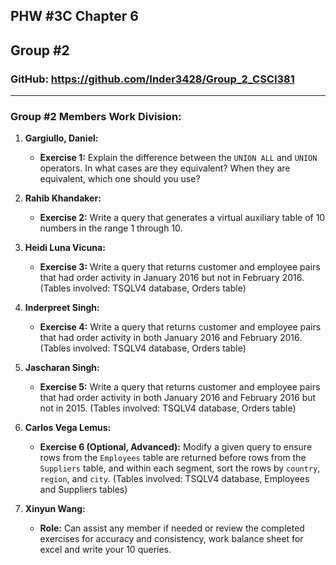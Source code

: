 ## PHW #3C Chapter 6
## Group #2 
### GitHub: https://github.com/Inder3428/Group_2_CSCI381

---
### Group #2 Members Work Division:

1. **Gargiullo, Daniel:**  
   - **Exercise 1:** Explain the difference between the `UNION ALL` and `UNION` operators. In what cases are they equivalent? When they are equivalent, which one should you use?

2. **Rahib Khandaker:**  
   - **Exercise 2:** Write a query that generates a virtual auxiliary table of 10 numbers in the range 1 through 10.

3. **Heidi Luna Vicuna:**  
   - **Exercise 3:** Write a query that returns customer and employee pairs that had order activity in January 2016 but not in February 2016. (Tables involved: TSQLV4 database, Orders table)

4. **Inderpreet Singh:**  
   - **Exercise 4:** Write a query that returns customer and employee pairs that had order activity in both January 2016 and February 2016. (Tables involved: TSQLV4 database, Orders table)

5. **Jascharan Singh:**  
   - **Exercise 5:** Write a query that returns customer and employee pairs that had order activity in both January 2016 and February 2016 but not in 2015. (Tables involved: TSQLV4 database, Orders table)

6. **Carlos Vega Lemus:**  
   - **Exercise 6 (Optional, Advanced):** Modify a given query to ensure rows from the `Employees` table are returned before rows from the `Suppliers` table, and within each segment, sort the rows by `country`, `region`, and `city`. (Tables involved: TSQLV4 database, Employees and Suppliers tables)

7. **Xinyun Wang:**  
   - **Role:** Can assist any member if needed or review the completed exercises for accuracy and consistency, work balance sheet for excel and write your 10 queries.
